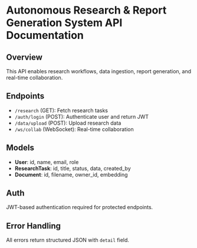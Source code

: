 # Autonomous Research & Report Generation System API Documentation

## Overview
This API enables research workflows, data ingestion, report generation, and real-time collaboration.

## Endpoints
- `/research` (GET): Fetch research tasks
- `/auth/login` (POST): Authenticate user and return JWT
- `/data/upload` (POST): Upload research data
- `/ws/collab` (WebSocket): Real-time collaboration

## Models
- **User**: id, name, email, role
- **ResearchTask**: id, title, status, data, created_by
- **Document**: id, filename, owner_id, embedding

## Auth
JWT-based authentication required for protected endpoints.

## Error Handling
All errors return structured JSON with `detail` field.
